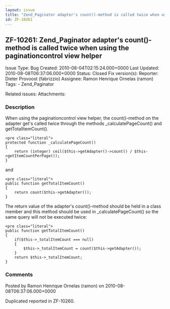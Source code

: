 ```yaml
---
layout: issue
title: "Zend_Paginator adapter's count()-method is called twice when using the paginationcontrol view helper"
id: ZF-10261
---
```


ZF-10261: Zend\_Paginator adapter's count()-method is called twice when using the paginationcontrol view helper
---------------------------------------------------------------------------------------------------------------

 Issue Type: Bug Created: 2010-08-04T02:15:24.000+0000 Last Updated: 2010-08-08T06:37:06.000+0000 Status: Closed Fix version(s): 
 Reporter:  Dieter Provoost (fabrizzio)  Assignee:  Ramon Henrique Ornelas (ramon)  Tags: - Zend\_Paginator
 
 Related issues: 
 Attachments: 
### Description

When using the paginationcontrol view helper, the count()-method on the adapter get's called twice through the methods \_calculatePageCount() and getTotalItemCount().

 
    <pre class="literal">
    protected function _calculatePageCount()
    {
        return (integer) ceil($this->getAdapter()->count() / $this->getItemCountPerPage());
    }


and

 
    <pre class="literal">
    public function getTotalItemCount()
    {
        return count($this->getAdapter());
    }


The return value of the adapter's count()-method should be held in a class member and this method should be used in \_calculatePageCount() so the same query will not be executed twice:

 
    <pre class="literal">
    public function getTotalItemCount()
    {
        if($this->_totalItemCount === null)
        {
            $this->_totalItemCount = count($this->getAdapter());
        }
        return $this->_totalItemCount;
    }


 

 

### Comments

Posted by Ramon Henrique Ornelas (ramon) on 2010-08-08T06:37:06.000+0000

Duplicated reported in ZF-10260.

 

 